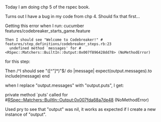 Today I am doing chp 5 of the rspec book.

Turns out I have a bug in my code from chp 4.  Should fix that first...

Getting this error when I run:
cucumber features/codebreaker_starts_game.feature

    Then I should see "Welcome to Codebreaker!" # features/step_definitions/codebreaker_steps.rb:23
      undefined method `messages' for #<RSpec::Matchers::BuiltIn::Output:0x007f896428dd78> (NoMethodError)


for this step:

Then /^I should see "([^"]*)"$/ do |message|
  expect(output.messages).to include(message)
end

when I replace "output.messages" with "output.puts", I get:

 private method `puts' called for #<RSpec::Matchers::BuiltIn::Output:0x007fda68a7de48> (NoMethodError)

Used pry to see that "output" was nil, it works as expected if I create a new instance of "output".